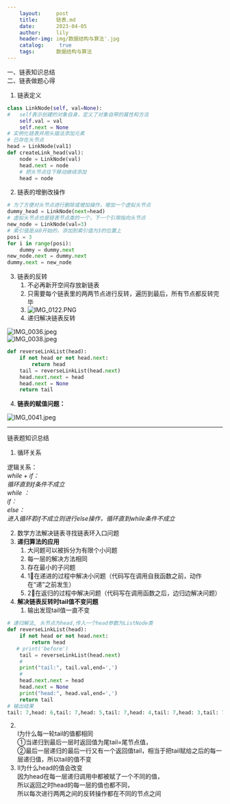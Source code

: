 ```yaml
---
    layout:     post
    title:      链表.md
    date:       2023-04-05
    author:     lily
    header-img: img/数据结构与算法'.jpg
    catalog: 	 true
    tags:       数据结构与算法
---
```


一、链表知识总结<br />二、链表做题心得

1. 链表定义
```python
class LinkNode(self, val=None):
#   self表示创建的对象自身，定义了对象自带的属性和方法
    self.val = val
    self.next = None
# 实例化链表并用头插法添加元素
# 已存在头节点
head = LinkNode(val1)
def createLink_head(val):
    node = LinkNode(val)
    head.next = node
    # 把头节点往下移动继续添加
    head = node
```

2. 链表的增删改操作
```python
# 为了方便对头节点进行删除或增加操作，增加一个虚拟头节点
dummy_head = LinkNode(next=head)
# 虚拟头节点也是链表节点类的一个，下一个引用指向头节点
new_node = LinkNode(val=3)
# 索引值是从0开始的，添加到索引值为3的位置上
posi = 3
for i in range(posi):
    dummy = dummy.next
new_node.next = dummy.next
dummy.next = new_node
```

3. 链表的反转
   1. 不必再新开空间存放新链表
   2. 只需要每个链表里的两两节点进行反转，遍历到最后，所有节点都反转完毕
   3. ![IMG_0122.PNG](https://cdn.nlark.com/yuque/0/2022/jpeg/1238904/1662214428712-db393d83-fe86-4707-9e5a-0f62817335ae.jpeg#from=url&id=zFs3g&name=IMG_0122.PNG&originHeight=1003&originWidth=1515&originalType=binary&ratio=1&rotation=0&showTitle=false&size=697209&status=done&style=none&title=)
   4. 递归解决链表反转

![IMG_0036.jpeg](https://cdn.nlark.com/yuque/0/2022/jpeg/1238904/1662214580121-b739f6f5-12b3-45e3-9fe8-f966d17ee706.jpeg#from=url&height=398&id=owDkA&name=IMG_0036.jpeg&originHeight=960&originWidth=1280&originalType=binary&ratio=1&rotation=0&showTitle=false&size=269993&status=done&style=none&title=&width=531)<br />![IMG_0038.jpeg](https://cdn.nlark.com/yuque/0/2022/jpeg/1238904/1662214585765-1da93b86-fbda-48fe-8a71-1ce827fb0ea5.jpeg#from=url&height=446&id=p5f1B&name=IMG_0038.jpeg&originHeight=960&originWidth=1280&originalType=binary&ratio=1&rotation=0&showTitle=false&size=240355&status=done&style=none&title=&width=594)
```python
def reverseLinkList(head):
    if not head or not head.next:
        return head
    tail = reverseLinkList(head.next)
    head.next.next = head
    head.next = None
    return tail
```

4. **链表的赋值问题：**

![IMG_0041.jpeg](https://cdn.nlark.com/yuque/0/2022/jpeg/1238904/1661911297197-fed27849-75f3-416e-b250-576d008b46cc.jpeg#from=url&id=E1bGR&name=IMG_0041.jpeg&originHeight=960&originWidth=1280&originalType=binary&ratio=1&rotation=0&showTitle=false&size=142511&status=done&style=none&title=)

---

链表题知识总结

1. 循环关系

逻辑关系：<br />_while + if：_<br />_循环直到if条件不成立_<br />_while ：_<br />_if：_<br />_else：_<br />_进入循环若if不成立则进行else操作，循环直到while条件不成立_

2. 数学方法解决链表寻找链表环入口问题
3. **递归算法的应用**
   1. 大问题可以被拆分为有限个小问题
   2. 每一层的解决方法相同
   3. 存在最小的子问题
   4. 1⃣️在递进的过程中解决小问题（代码写在调用自我函数之前，动作在“递”之前发生）
   5. 2⃣️在返归的过程中解决问题（代码写在调用函数之后，边归边解决问题）
4. **解决链表反转时tail值不变问题**
   1. 输出发现tail值一直不变
```python
# 递归解法, 头节点为head,传入一个head参数为ListNode类
def reverseLinkList(head):
    if not head or not head.next:
        return head
   # print('before')
    tail = reverseLinkList(head.next)
    #
    print("tail:", tail.val,end=',')
    #
    head.next.next = head
    head.next = None
    print("head:", head.val,end=',')
    return tail
# 输出结果
tail: 7,head: 6,tail: 7,head: 5,tail: 7,head: 4,tail: 7,head: 3,tail: 7,head: 2,tail: 7,head: 1,
```

   2. <br />Ⅰ为什么每一轮tail的值都相同<br />①当递归到最后一层时返回值为尾tail=尾节点值，<br />②最后一层递归的最后一行又有一个返回值tail，相当于把tail赋给之后的每一层递归值，所以tail的值不变
   3. Ⅱ为什么head的值会改变 <br />因为head在每一层递归调用中都被赋了一个不同的值，<br />所以返回之时head的每一层的值也都不同，<br />所以每次进行两两之间的反转操作都在不同的节点之间

